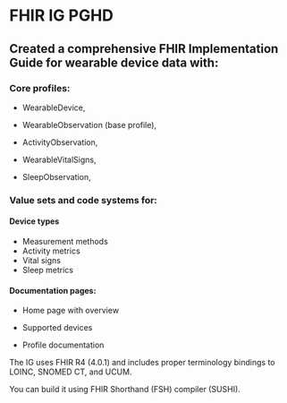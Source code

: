 # FHIR IG PGHD
## Created a comprehensive FHIR Implementation Guide for wearable device data with:

### Core profiles:

* WearableDevice,

* WearableObservation (base profile),

* ActivityObservation,

* WearableVitalSigns,

* SleepObservation,

### Value sets and code systems for:


#### Device types
  * Measurement methods
  * Activity metrics
  * Vital signs
  * Sleep metrics

#### Documentation pages:

  * Home page with overview
  
  * Supported devices
 
  * Profile documentation

The IG uses FHIR R4 (4.0.1) and includes proper terminology bindings to LOINC, SNOMED CT, and UCUM. 

You can build it using FHIR Shorthand (FSH) compiler (SUSHI).

